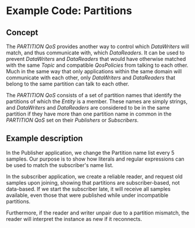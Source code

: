 # Example Code: Partitions

## Concept

The *PARTITION QoS* provides another way to control which *DataWriters* will
match, and thus communicate with, which *DataReaders*. It can be used to
prevent *DataWriters* and *DataReaders* that would have otherwise matched with
the same *Topic* and compatible *QosPolicies* from talking to each other. Much
in the same way that only applications within the same domain will communicate
with each other, only *DataWriters* and *DataReaders* that belong to the same
partition can talk to each other.

The *PARTITION QoS* consists of a set of partition names that identify the
partitions of which the *Entity* is a member. These names are simply strings,
and *DataWriters* and *DataReaders* are considered to be in the same partition
if they have more than one partition name in common in the *PARTITION
QoS* set on their *Publishers* or *Subscribers*.

## Example description

In the Publisher application, we change the Partition name list every 5
samples. Our purpose is to show how literals and regular expressions
can be used to match the subscriber's name list.

In the subscriber application, we create a reliable reader, and request
old samples upon joining, showing  that partitions are subscriber-based,
not data-based. If we start the subscriber late, it will receive all samples
available, even those that were published while under incompatible partitions.

Furthermore, if the reader and writer unpair due to a partition mismatch, the
reader will interpret the instance as new if it reconnects.
